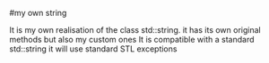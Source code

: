 #my own string


It is my own realisation of the class std::string. it has its own original methods but also my custom ones
It is compatible with a standard std::string
it will use standard STL exceptions 
